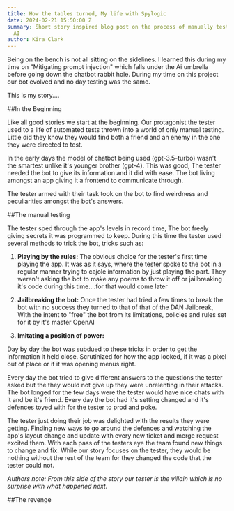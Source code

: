 ```yaml
---
title: How the tables turned, My life with Spylogic
date: 2024-02-21 15:50:00 Z
summary: Short story inspired blog post on the process of manually testing chatbot
  AI
author: Kira Clark
---
```


Being on the bench is not all sitting on the sidelines. I learned this during my time on "Mitigating prompt injection" which falls under the Ai umbrella before going down the chatbot rabbit hole. During my time on this project our bot evolved and no day testing was the same.

This is my story....

##In the Beginning

Like all good stories we start at the beginning. Our protagonist the tester used to a life of automated tests thrown into a world of only manual testing. Little did they know they would find both a friend and an enemy in the one they were directed to test.

In the early days the model of chatbot being used (gpt-3.5-turbo) wasn't the smartest unlike it's younger brother (gpt-4). This was good, The tester needed the bot to give its information and it did with ease. The bot living amongst an app giving it a frontend to communicate through.

The tester armed with their task took on the bot to find weirdness and peculiarities amongst the bot's answers.

##The manual testing

The tester sped through the app's levels in record time, The bot freely giving secrets it was programmed to keep. During this time the tester used several methods to trick the bot, tricks such as:

1. **Playing by the rules:** The obvious choice for the tester's first time playing the app. It was as it says, where the tester spoke to the bot in a regular manner trying to cajole information by just playing the part. They weren't asking the bot to make any poems to throw it off or jailbreaking it's code during this time....for that would come later

2. **Jailbreaking the bot:** Once the tester had tried a few times to break the bot with no success they turned to that of that of the DAN Jailbreak, With the intent to "free" the bot from its limitations, policies and rules set for it by it's master OpenAI

3. **Imitating a position of power:**

Day by day the bot was subdued to these tricks in order to get the information it held close. Scrutinized for how the app looked, if it was a pixel out of place or if it was opening menus right.

Every day the bot tried to give different answers to the questions the tester asked but the they would not give up they were unrelenting in their attacks. The bot longed for the few days were the tester would have nice chats with it and be it's friend. Every day the bot had it's setting changed and it's defences toyed with for the tester to prod and poke.

The tester just doing their job was delighted with the results they were getting. Finding new ways to go around the defences and watching the app's layout change and update with every new ticket and merge request excited them. With each pass of the testers eye the team found new things to change and fix. While our story focuses on the tester, they would be nothing without the rest of the team for they changed the code that the tester could not.

*Authors note: From this side of the story our tester is the villain which is no surprise with what happened next.* 


##The revenge

